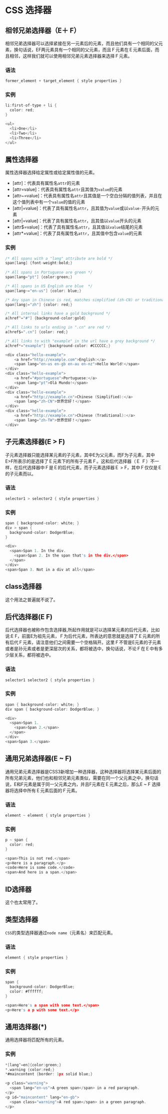 CSS 选择器
========

## 相邻兄弟选择器（E＋ F）

相邻兄弟选择器可以选择紧接在另一元素后的元素，而且他们具有一个相同的父元素，换句话说，EF两元素具有一个相同的父元素，而且Ｆ元素在Ｅ元素后面，而且相邻，这样我们就可以使用相邻兄弟元素选择器来选择Ｆ元素。

### 语法

```c
former_element + target_element { style properties }
```

### 实例

```c
li:first-of-type + li {
  color: red;
}

<ul>
  <li>One</li>
  <li>Two</li>
  <li>Three</li>
</ul>
```

## 属性选择器

属性选择器选择给定属性或给定属性值的元素。

 - [attr]：代表具有属性名`attr`的元素
 - [attr=value]：代表具有属性名`attr`且其值为`value`的元素
 - [attr~=value]：代表具有属性名`attr`且其值是一个空白分隔的值列表，并且在这个值列表中有一个`value`的值的元素
 - [attr|=value]：代表了具有属性名`attr`，且其值为`value`或以`value-`开头的元素
 - [attr|=value]：代表了具有属性名`attr`，且其值以`value`开头的元素
 - [attr$=value]：代表了具有属性名`attr`，且其值以`value`结尾的元素
 - [attr*=value]：代表了具有属性名`attr`，且其值中包含`value`的元素

### 实例

```c
/* All spans with a "lang" attribute are bold */
span[lang] {font-weight:bold;}
 
/* All spans in Portuguese are green */
span[lang="pt"] {color:green;}

/* All spans in US English are blue  */
span[lang~="en-us"] {color: blue;}

/* Any span in Chinese is red, matches simplified (zh-CN) or traditional (zh-TW) */
span[lang|="zh"] {color: red;}

/* All internal links have a gold background */
a[href^="#"] {background-color:gold}

/* All links to urls ending in ".cn" are red */
a[href$=".cn"] {color: red;}

/* All links to with "example" in the url have a grey background */
a[href*="example"] {background-color: #CCCCCC;}
```

```c
<div class="hello-example">
    <a href="http://example.com">English:</a>
    <span lang="en-us en-gb en-au en-nz">Hello World!</span>
</div>
<div class="hello-example">
    <a href="#portuguese">Portuguese:</a>
    <span lang="pt">Olá Mundo!</span>
</div>
<div class="hello-example">
    <a href="http://example.cn">Chinese (Simplified):</a>
    <span lang="zh-CN">世界您好！</span>
</div>
<div class="hello-example">
    <a href="http://example.cn">Chinese (Traditional):</a>
    <span lang="zh-TW">世界您好！</span>
</div>
```

## 子元素选择器(E > F)

子元素选择器只能选择某元素的子元素，其中E为父元素，而F为子元素，其中E>F所表示的是选择了Ｅ元素下的所有子元素Ｆ。这和后代选择器（Ｅ Ｆ）不一样，在后代选择器中Ｆ是Ｅ的后代元素，而子元素选择器Ｅ > F，其中Ｆ仅仅是Ｅ的子元素而以。

### 语法

```c
selector1 > selector2 { style properties }
```

### 实例

```c
span { background-color: white; }
div > span {
  background-color: DodgerBlue;
}

<div>
  <span>Span 1. In the div.
    <span>Span 2. In the span that's in the div.</span>
  </span>
</div>
<span>Span 3. Not in a div at all</span>
```

## class选择器

这个用法之普遍就不说了。

## 后代选择器(E F)

后代选择器也被称作包含选择器,所起作用就是可以选择某元素的后代元素，比如说:E F，前面E为祖先元素，Ｆ为后代元素，所表达的意思就是选择了Ｅ元素的所有后代Ｆ元素，请注意他们之间需要一个空格隔开。这里Ｆ不管是E元素的子元素或者是孙元素或者是更深层次的关系，都将被选中，换句话说，不论Ｆ在Ｅ中有多少层关系，都将被选中。

### 语法

```c
selector1 selector2 { style properties }
```

### 实例

```c
span { background-color: white; }
div span { background-color: DodgerBlue; }

<div>
  <span>Span 1.
    <span>Span 2.</span>
  </span>
</div>
<span>Span 3.</span>
```

## 通用兄弟选择器(E ~ F)

通用兄弟元素选择器是CSS3新增加一种选择器，这种选择器将选择某元素后面的所有兄弟元素，他们也和相邻兄弟元素类似，需要在同一个父元素之中，换句话说，E和F元素是属于同一父元素之内，并且F元素在Ｅ元素之后，那么E ~ F 选择器将选择中所有Ｅ元素后面的Ｆ元素。

### 语法

```c
element ~ element { style properties }
```

### 实例

```c
p ~ span {
  color: red;
}

<span>This is not red.</span>
<p>Here is a paragraph.</p>
<code>Here is some code.</code>
<span>And here is a span.</span>
```

## ID选择器

这个也太常用了。

## 类型选择器

`CSS`的类型选择器通过`node name`（元素名）来匹配元素。

### 语法

```c
element { style properties }
```

### 实例

```c
span {
  background-color: DodgerBlue;
  color: #ffffff;
}

<span>Here's a span with some text.</span>
<p>Here's a p with some text.</p>
```

## 通用选择器(*)

通用选择器将匹配所有的元素。

### 实例

```c
*[lang^=en]{color:green;}
*.warning {color:red;}
*#maincontent {border: 1px solid blue;}

<p class="warning">
  <span lang="en-us">A green span</span> in a red paragraph.
</p>
<p id="maincontent" lang="en-gb">
  <span class="warning">A red span</span> in a green paragraph.
</p>
```






